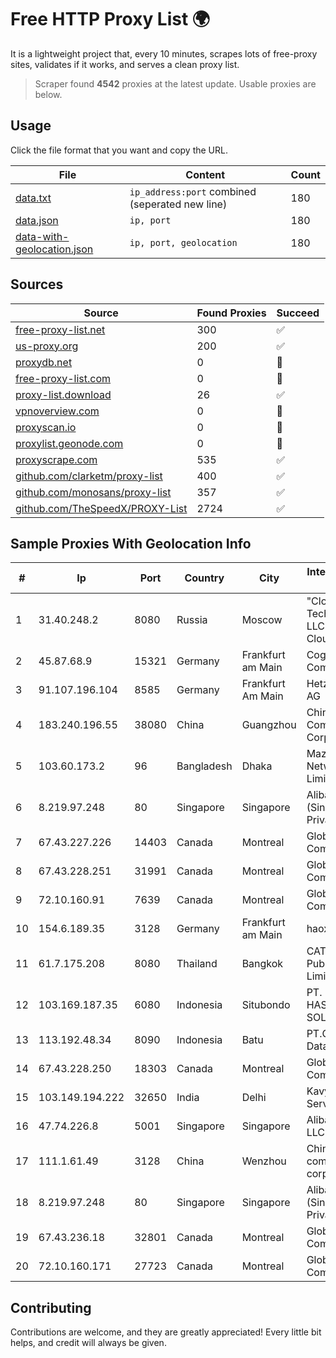 
# Free HTTP Proxy List 🌍

It is a lightweight project that, every 10 minutes, scrapes lots of free-proxy sites, validates if it works, and serves a clean proxy list.


> Scraper found **4542** proxies at the latest update. Usable proxies are below.

## Usage

Click the file format that you want and copy the URL.


|File|Content|Count|
|----|-------|-----|
|[data.txt](https://raw.githubusercontent.com/themiralay/Proxy-List-World/master/data.txt)|`ip_address:port` combined (seperated new line)|180|
|[data.json](https://raw.githubusercontent.com/themiralay/Proxy-List-World/master/data.json)|`ip, port`|180|
|[data-with-geolocation.json](https://raw.githubusercontent.com/themiralay/Proxy-List-World/master/data-with-geolocation.json)|`ip, port, geolocation`|180|

## Sources

|Source|Found Proxies|Succeed|
|------|-------------|-------|
|[free-proxy-list.net](https://free-proxy-list.net)|300|✅|
|[us-proxy.org](https://www.us-proxy.org)|200|✅|
|[proxydb.net](http://proxydb.net)|0|🚫|
|[free-proxy-list.com](https://free-proxy-list.com/?page=&port=&type%5B%5D=http&type%5B%5D=https&up_time=0&search=Search)|0|🚫|
|[proxy-list.download](https://www.proxy-list.download/HTTP)|26|✅|
|[vpnoverview.com](https://vpnoverview.com/privacy/anonymous-browsing/free-proxy-servers)|0|🚫|
|[proxyscan.io](https://www.proxyscan.io)|0|🚫|
|[proxylist.geonode.com](https://proxylist.geonode.com/api/proxy-list?limit=300&page=1&sort_by=lastChecked&sort_type=desc&protocols=http,https)|0|🚫|
|[proxyscrape.com](https://api.proxyscrape.com/v2/?request=displayproxies&protocol=http&timeout=10000&country=all&ssl=all&anonymity=all)|535|✅|
|[github.com/clarketm/proxy-list](https://raw.githubusercontent.com/clarketm/proxy-list/master/proxy-list-raw.txt)|400|✅|
|[github.com/monosans/proxy-list](https://raw.githubusercontent.com/monosans/proxy-list/main/proxies/http.txt)|357|✅|
|[github.com/TheSpeedX/PROXY-List](https://raw.githubusercontent.com/TheSpeedX/PROXY-List/master/http.txt)|2724|✅|


## Sample Proxies With Geolocation Info

|#|Ip|Port|Country|City|Internet Service Provider|
|-|--|----|-------|----|-------------------------|
|1|31.40.248.2|8080|Russia|Moscow|"Cloud Technologies" LLC trading as Cloud.ru|
|2|45.87.68.9|15321|Germany|Frankfurt am Main|Cogent Communications|
|3|91.107.196.104|8585|Germany|Frankfurt Am Main|Hetzner Online AG|
|4|183.240.196.55|38080|China|Guangzhou|China Mobile Communications Corporation|
|5|103.60.173.2|96|Bangladesh|Dhaka|Mazeda Networks Limited|
|6|8.219.97.248|80|Singapore|Singapore|Alibaba Cloud (Singapore) Private Limited|
|7|67.43.227.226|14403|Canada|Montreal|GloboTech Communications|
|8|67.43.228.251|31991|Canada|Montreal|GloboTech Communications|
|9|72.10.160.91|7639|Canada|Montreal|GloboTech Communications|
|10|154.6.189.35|3128|Germany|Frankfurt am Main|haoxiangyun|
|11|61.7.175.208|8080|Thailand|Bangkok|CAT Telecom Public Company Limited|
|12|103.169.187.35|6080|Indonesia|Situbondo|PT. PRATAMA HASTA UTAMA SOLUSINDO|
|13|113.192.48.34|8090|Indonesia|Batu|PT.Global Media Data Prima|
|14|67.43.228.250|18303|Canada|Montreal|GloboTech Communications|
|15|103.149.194.222|32650|India|Delhi|Kavya Internet Services Pvt Ltd|
|16|47.74.226.8|5001|Singapore|Singapore|Alibaba Cloud LLC|
|17|111.1.61.49|3128|China|Wenzhou|China Mobile communications corporation|
|18|8.219.97.248|80|Singapore|Singapore|Alibaba Cloud (Singapore) Private Limited|
|19|67.43.236.18|32801|Canada|Montreal|GloboTech Communications|
|20|72.10.160.171|27723|Canada|Montreal|GloboTech Communications|



## Contributing

Contributions are welcome, and they are greatly appreciated! Every
little bit helps, and credit will always be given.

